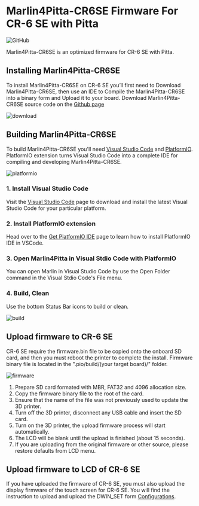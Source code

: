 # Marlin4Pitta-CR6SE Firmware For CR-6 SE with Pitta

![GitHub](https://img.shields.io/github/license/Stellamove/Marlin4Pitta-CR6SE)

Marlin4Pitta-CR6SE is an optimized firmware for CR-6 SE with Pitta.

## Installing Marlin4Pitta-CR6SE
To install Marlin4Pitta-CR6SE on CR-6 SE you’ll first need to Download Marlin4Pitta-CR6SE, then use an IDE to Compile the Marlin4Pitta-CR6SE into a binary form and Upload it to your board. Download Marlin4Pitta-CR6SE source code on the [Github page](https://github.com/Stellamove/Marlin4Pitta-CR6SE)

![download](https://user-images.githubusercontent.com/96027590/145907300-a39be774-6594-4594-b73b-d7e76439e0f6.jpg)

## Building Marlin4Pitta-CR6SE
To build Marlin4Pitta-CR6SE you'll need [Visual Studio Code](https://code.visualstudio.com/) and [PlatformIO](https://docs.platformio.org/en/latest//integration/ide/index.html#platformio-ide). PlatformIO extension turns Visual Studio Code into a complete IDE for compiling and developing Marlin4Pitta-CR6SE.

![platformio](https://user-images.githubusercontent.com/96027590/145910073-1413379d-7f93-4516-ac42-30f6231ab456.jpg)

### 1. Install Visual Studio Code
Visit the [Visual Studio Code](https://code.visualstudio.com/) page to download and install the latest Visual Studio Code for your particular platform.

### 2. Install PlatformIO extension
Head over to the [Get PlatformIO IDE](https://platformio.org/install/ide?install=vscode) page to learn how to install PlatformIO IDE in VSCode.

### 3. Open Marlin4Pitta in Visual Stdio Code with PlatformIO
You can open Marlin in Visual Studio Code by use the Open Folder command in the Visual Stdio Code's File menu.

### 4. Build, Clean
Use the bottom Status Bar icons to build or clean.

![build](https://user-images.githubusercontent.com/96027590/145912771-bc4068ba-0bb7-4cd6-96e2-744c8dde9246.jpg)

## Upload firmware to CR-6 SE
CR-6 SE require the firmware.bin file to be copied onto the onboard SD card, and then you must reboot the printer to complete the install. Firmware binary file is located in the ".pio/build/(your target board)/" folder.

![firmware](https://user-images.githubusercontent.com/96027590/145913563-e3164dec-4648-4d95-b00d-e1b66b650789.jpg)

1. Prepare SD card formated with MBR, FAT32 and 4096 allocation size.
2. Copy the firmware binary file to the root of the card.
3. Ensure that the name of the file was not previously used to update the 3D printer.
4. Turn off the 3D printer, disconnect any USB cable and insert the SD card.
5. Turn on the 3D printer, the upload firmware process will start automatically.
6. The LCD will be blank until the upload is finished (about 15 seconds).
7. If you are uploading from the original firmware or other source, please restore defaults from LCD menu.

## Upload firmware to LCD of CR-6 SE
If you have uploaded the firmware of CR-6 SE, you must also upload the display firmware of the touch screen for CR-6 SE. You will find the instruction to upload and upload the DWIN_SET form [Configurations](https://github.com/Stellamove/Configurations/tree/master/config/examples/Creality/CR-6%20SE).
